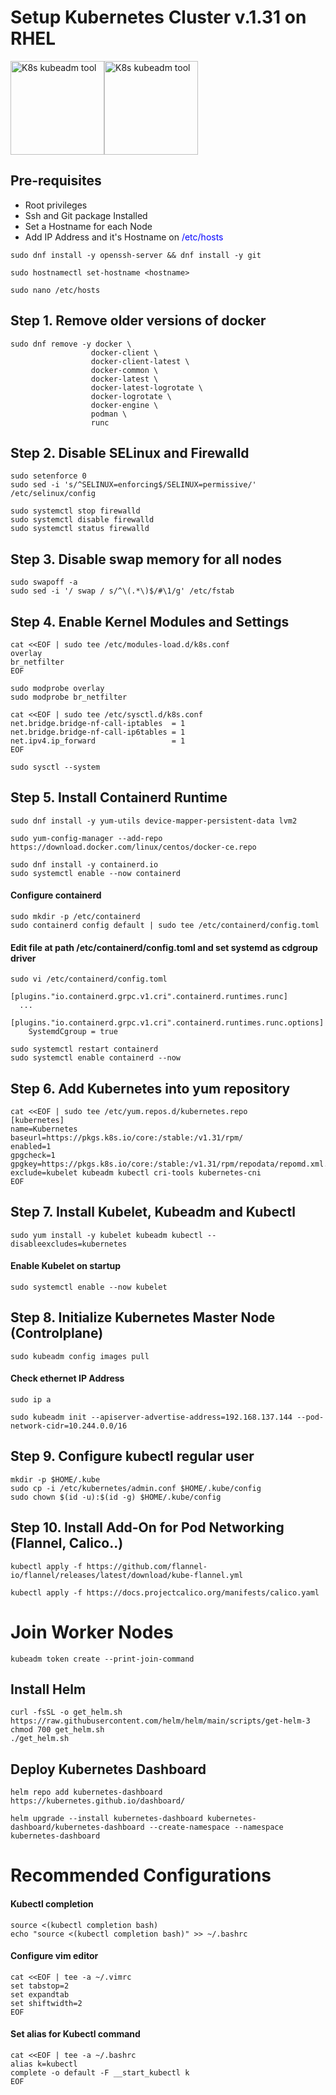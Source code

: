 # Setup Kubernetes Cluster v.1.31 on RHEL
<img src="https://cdn.worldvectorlogo.com/logos/red-hat.svg" alt="K8s kubeadm tool" height="150"><img src="https://kubernetes.io/images/kubeadm-stacked-color.png" alt="K8s kubeadm tool" height="150">

<h2>Pre-requisites</h2>
<ul>
 <li>Root privileges</li>
 <li>Ssh and Git package Installed</li>
 <li>Set a Hostname for each Node</li>
 <li>Add IP Address and it's Hostname on <span style="color: blue">/etc/hosts<span></li>
</ul>

  ```
  sudo dnf install -y openssh-server && dnf install -y git
  ```

  ```
  sudo hostnamectl set-hostname <hostname>
  ```

  ```
  sudo nano /etc/hosts
  ```

## Step 1. Remove older versions of docker

```
sudo dnf remove -y docker \
                  docker-client \
                  docker-client-latest \
                  docker-common \
                  docker-latest \
                  docker-latest-logrotate \
                  docker-logrotate \
                  docker-engine \
                  podman \
                  runc
```

## Step 2. Disable SELinux and Firewalld
  ```
  sudo setenforce 0
  sudo sed -i 's/^SELINUX=enforcing$/SELINUX=permissive/' /etc/selinux/config
  ```
  ```
  sudo systemctl stop firewalld
  sudo systemctl disable firewalld
  sudo systemctl status firewalld
  ```

## Step 3. Disable swap memory for all nodes

  ```
  sudo swapoff -a
  sudo sed -i '/ swap / s/^\(.*\)$/#\1/g' /etc/fstab
  ```

## Step 4. Enable Kernel Modules and Settings

```
cat <<EOF | sudo tee /etc/modules-load.d/k8s.conf
overlay
br_netfilter
EOF

sudo modprobe overlay
sudo modprobe br_netfilter

cat <<EOF | sudo tee /etc/sysctl.d/k8s.conf
net.bridge.bridge-nf-call-iptables  = 1
net.bridge.bridge-nf-call-ip6tables = 1
net.ipv4.ip_forward                 = 1
EOF

sudo sysctl --system
```

## Step 5. Install Containerd Runtime

```
sudo dnf install -y yum-utils device-mapper-persistent-data lvm2
```

```
sudo yum-config-manager --add-repo https://download.docker.com/linux/centos/docker-ce.repo
```

```
sudo dnf install -y containerd.io
sudo systemctl enable --now containerd
```

<h4>Configure containerd</h4>

```
sudo mkdir -p /etc/containerd
sudo containerd config default | sudo tee /etc/containerd/config.toml
```

<h4>Edit file at path /etc/containerd/config.toml and set systemd as cdgroup driver</h4>

```
sudo vi /etc/containerd/config.toml
```

```
[plugins."io.containerd.grpc.v1.cri".containerd.runtimes.runc]
  ...
  [plugins."io.containerd.grpc.v1.cri".containerd.runtimes.runc.options]
    SystemdCgroup = true
```

```
sudo systemctl restart containerd
sudo systemctl enable containerd --now
```

## Step 6. Add Kubernetes into yum repository

```
cat <<EOF | sudo tee /etc/yum.repos.d/kubernetes.repo
[kubernetes]
name=Kubernetes
baseurl=https://pkgs.k8s.io/core:/stable:/v1.31/rpm/
enabled=1
gpgcheck=1
gpgkey=https://pkgs.k8s.io/core:/stable:/v1.31/rpm/repodata/repomd.xml.key
exclude=kubelet kubeadm kubectl cri-tools kubernetes-cni
EOF
```

## Step 7. Install Kubelet, Kubeadm and Kubectl

```
sudo yum install -y kubelet kubeadm kubectl --disableexcludes=kubernetes
```

<h4>Enable Kubelet on startup</h4>

```
sudo systemctl enable --now kubelet
```

## Step 8. Initialize Kubernetes Master Node (Controlplane)

```
sudo kubeadm config images pull
```

<h4>Check ethernet IP Address</h4>

```
sudo ip a
```

```
sudo kubeadm init --apiserver-advertise-address=192.168.137.144 --pod-network-cidr=10.244.0.0/16
```

## Step 9. Configure kubectl regular user
```
mkdir -p $HOME/.kube
sudo cp -i /etc/kubernetes/admin.conf $HOME/.kube/config
sudo chown $(id -u):$(id -g) $HOME/.kube/config
```

## Step 10. Install Add-On for Pod Networking (Flannel, Calico..)
```
kubectl apply -f https://github.com/flannel-io/flannel/releases/latest/download/kube-flannel.yml
```

```
kubectl apply -f https://docs.projectcalico.org/manifests/calico.yaml
```

<h1>Join Worker Nodes</h1>

```
kubeadm token create --print-join-command
```

<h2>Install Helm</h2>

```
curl -fsSL -o get_helm.sh https://raw.githubusercontent.com/helm/helm/main/scripts/get-helm-3
chmod 700 get_helm.sh
./get_helm.sh
```

<h2>Deploy Kubernetes Dashboard</h2>

```
helm repo add kubernetes-dashboard https://kubernetes.github.io/dashboard/
```

```
helm upgrade --install kubernetes-dashboard kubernetes-dashboard/kubernetes-dashboard --create-namespace --namespace kubernetes-dashboard
```


<h1>Recommended Configurations</h1>

<h4>Kubectl completion</h4>

```
source <(kubectl completion bash)
echo "source <(kubectl completion bash)" >> ~/.bashrc
```

<h4>Configure vim editor</h4>

```
cat <<EOF | tee -a ~/.vimrc
set tabstop=2
set expandtab
set shiftwidth=2
EOF
```

<h4>Set alias for Kubectl command</h4>

```
cat <<EOF | tee -a ~/.bashrc
alias k=kubectl
complete -o default -F __start_kubectl k
EOF
```
